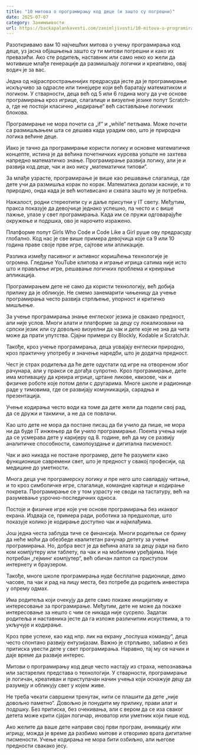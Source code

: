 ```yaml
---
title: "10 митова о програмирању код деце (и зашто су погрешни)"
date: 2025-07-07
category: Занимљивости
url: https://backapalankavesti.com/zanimljivosti/10-mitova-o-programiranju-kod-dece/
---
```


Разоткривамо вам 10 најчешћих митова о учењу програмирања код деце, уз јасна објашњења зашто су ти митови погрешни и како их превазићи. Ако сте родитељ, наставник или само неко ко жели да мотивише млађе генерације да размишљају логички и креативно, овај водич је за вас.

Једна од најраспрострањенијих предрасуда јесте да је програмирање искључиво за одрасле или тинејџере који већ баратају математиком и логиком. У стварности, деца већ од 5 или 6 година могу да уче основе програмирања кроз игрице, слагалице и визуелне језике попут Scratch-а, где не постоји класично „кодирање“ већ састављање логичких блокова.

Програмирање не мора почети са „if“ и „while“ петљама. Може почети са размишљањем шта се дешава када урадим ово, што је природна логика већине деце.

Иако је тачно да програмирање користи логику и основне математичке концепте, истина је да већина почетничких курсева уопште не захтева напредно математичко знање. Програмирање развија логику, али је и развија код деце, чак и ако нису „математички типови“.

За млађе узрасте, програмирање је више као решавање слагалица, где дете учи да размишља корак по корак. Математика долази касније, и то природно, онда када је већ мотивисано и схвата зашто му је потребна.

Нажалост, родни стереотипи су и даље присутни у IT свету. Међутим, пракса показује да девојчице једнако успешно, па често и с више пажње, улазе у свет програмирања. Када им се пружи одговарајуће окружење и подршка, ово је нарочито изражено.

Платформе попут Girls Who Code и Code Like a Girl руше ову предрасуду глобално. Код нас је све више примера девојчица које са 9 или 10 година праве своје прве игре, сајтове или апликације.

Разлика између пасивног и активног коришћења технологије је огромна. Гледање YouTube клипова и играње игрица сатима није исто што и прављење игре, решавање логичких проблема и креирање апликација.

Програмирањем дете не само да користи технологију, већ добија прилику да је обликује. Не смемо занемарити чињеницу да учење програмирања често развија стрпљење, упорност и критичко мишљење.

За учење програмирања знање енглеског језика је свакако предност, али није услов. Многи алати и платформе за децу су локализовани на српски језик или су довољно визуелни да чак и дете које не зна да чита може да прати упутства. Сјајни примери су Blockly, Kodable и ScratchJr.

Такође, кроз учење програмирања, деца усвајају енглески природно, кроз практичну употребу и значење наредби, што је додатна предност.

Чест је страх родитеља да ће дете одустати од игре на отвореном због рачунара, али у пракси се догађа супротно. Кроз програмирање, дете има мотивацију да креира игрице, цртане ликове, квизове, чак и физичке роботе које потом дели с другарима. Многе школе и радионице раде у тимовима, где се развијају комуникација, сарадња и презентација.

Учење кодирања често води ка томе да дете жели да подели свој рад, да се дружи и такмичи, а не да се повлачи.

Као што дете не мора да постане писац да би учило да пише, не мора ни да буде IT инжењер да би учило програмирање. Поента учења није да се усмерава дете у каријеру од 8. године, већ да му се развију аналитичке способности, самопоуздање и дигитална писменост.

Чак и ако никада не постане програмер, дете ће разумети како функционише савремени свет, што је предност у свакој професији, од медицине до уметности.

Многа деца уче програмерску логику и пре него што савладају читање, и то кроз симболичке игре, слагалице, командне картице и кодирање покрета. Програмирање се у том узрасту не своди на тастатуру, већ на разумевање узрочно-последичних односа.

Постоје и физичке игре које уче основе програмирања без икаквог екрана. Издваја се, примера ради, роботика за предшколце, што показује колико је кодирање доступно чак и најмлађима.

Још једна честа заблуда тиче се финансија. Многи родитељи се брину да неће моћи да обезбеде квалитетан рачунар детету за учење програмирања. Но, добра вест је да већина алата за децу ради на било ком компјутеру или таблету, па чак и на мобилним уређајима. Није потребан „гејминг компјутер“, већ обичан лаптоп са приступом интернету и браузером.

Такође, многе школе програмирања нуде бесплатне радионице, демо часове, па чак и рад на лицу места, без потребе да родитељ инвестира у опрему одмах.

Има родитеља који очекују да дете само покаже иницијативу и интересовање за програмирање. Међутим, дете не може да покаже интересовање за нешто с чим се никада није сусрело. Задатак родитеља и наставника јесте да га изложе различитим искуствима, а то укључује и кодирање.

Кроз прве успехе, као кад нпр. лик на екрану „послуша команду“, деца често спонтано развију ентузијазам. Важно је стрпљиво, забавно и без притиска увести дете у свет програмирања. Наравно, тај му се начин и даје време да развије интерес.

Митови о програмирању код деце често настају из страха, непознавања или застарелих представа о технологији. У стварности, програмирање је логичан, креативан и приступачан начин учења који оснажује децу да разумеју и обликују свет у којем живе.

Не треба чекати савршени тренутак, нити се плашити да дете „није довољно паметно“. Довољно је понудити му прилику, прави алат и подршку. Без притиска, без очекивања, али с вером да се иза сваког детета може крити сјајан логичар, иноватор или уметник који пише код.

Ако желите да ваше дете направи свој први програм, анимацију или игрицу, можда је време да разбимо митове и отворимо врата дигиталне писмености. Учење кодирања не мора бити озбиљно, али његове предности свакако јесу.
